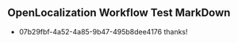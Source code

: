 ## OpenLocalization Workflow Test MarkDown
* 07b29fbf-4a52-4a85-9b47-495b8dee4176 thanks!

<!--HONumber=Jul16_HO2-->


